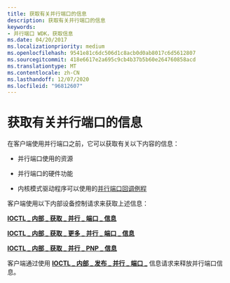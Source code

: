 ```yaml
---
title: 获取有关并行端口的信息
description: 获取有关并行端口的信息
keywords:
- 并行端口 WDK，获取信息
ms.date: 04/20/2017
ms.localizationpriority: medium
ms.openlocfilehash: 9541e81c6dc506d1c8acb0d0ab8017c6d5612807
ms.sourcegitcommit: 418e6617e2a695c9cb4b37b5b60e264760858acd
ms.translationtype: MT
ms.contentlocale: zh-CN
ms.lasthandoff: 12/07/2020
ms.locfileid: "96812607"
---
```

# <a name="obtaining-information-about-a-parallel-port"></a>获取有关并行端口的信息





在客户端使用并行端口之前，它可以获取有关以下内容的信息：

-   并行端口使用的资源

-   并行端口的硬件功能

-   内核模式驱动程序可以使用的[并行端口回调例程](/windows-hardware/drivers/ddi/index)

客户端使用以下内部设备控制请求来获取上述信息：

[**IOCTL \_ 内部 \_ 获取 \_ 并行 \_ 端口 \_ 信息**](/windows-hardware/drivers/ddi/parallel/ni-parallel-ioctl_internal_get_parallel_port_info)

[**IOCTL \_ 内部 \_ 获取 \_ 更多 \_ 并行 \_ 端口 \_ 信息**](/windows-hardware/drivers/ddi/parallel/ni-parallel-ioctl_internal_get_more_parallel_port_info)

[**IOCTL \_ 内部 \_ 获取 \_ 并行 \_ PNP \_ 信息**](/windows-hardware/drivers/ddi/parallel/ni-parallel-ioctl_internal_get_parallel_pnp_info)

客户端通过使用 [**IOCTL \_ 内部 \_ 发布 \_ 并行 \_ 端口 \_**](/windows-hardware/drivers/ddi/parallel/ni-parallel-ioctl_internal_release_parallel_port_info) 信息请求来释放并行端口信息。

 

